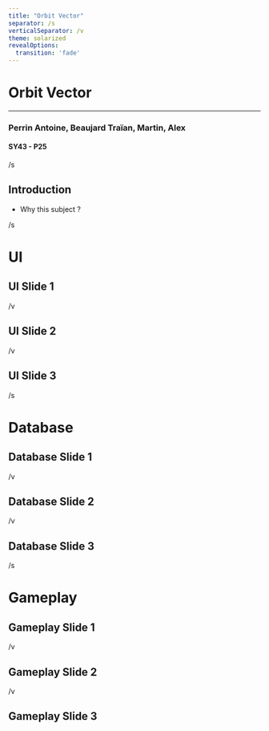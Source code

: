 ```yaml
---
title: "Orbit Vector"
separator: /s
verticalSeparator: /v
theme: solarized
revealOptions:
  transition: 'fade'
---
```



<!-- .slide: data-background="./background.png" -->

# Orbit Vector

---

### Perrin Antoine, Beaujard Traïan, Martin, Alex
#### SY43 - P25

/s

## Introduction

- Why this subject ?

/s

# UI

## UI Slide 1

/v

## UI Slide 2

/v

## UI Slide 3

/s

# Database

## Database Slide 1

/v

## Database Slide 2

/v

## Database Slide 3

/s

# Gameplay

## Gameplay Slide 1

/v

## Gameplay Slide 2

/v

## Gameplay Slide 3